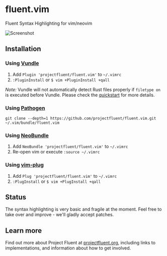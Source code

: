 # fluent.vim
Fluent Syntax Highlighting for vim/neovim

![Screenshot](https://github.com/projectfluent/fluent.vim/blob/master/images/screenshot.png?raw=true)

## Installation


### Using [Vundle][]

1. Add `Plugin 'projectfluent/fluent.vim'` to `~/.vimrc`
2. `:PluginInstall` or `$ vim +PluginInstall +qall`

*Note:* Vundle will not automatically detect Rust files properly if `filetype
on` is executed before Vundle. Please check the [quickstart][vqs] for more
details.

### Using [Pathogen][]

```shell
git clone --depth=1 https://github.com/projectfluent/fluent.vim.git ~/.vim/bundle/fluent.vim
```

### Using [NeoBundle][]

1. Add `NeoBundle 'projectfluent/fluent.vim'` to `~/.vimrc`
2. Re-open vim or execute `:source ~/.vimrc`

### Using [vim-plug][]

1. Add `Plug 'projectfluent/fluent.vim'` to `~/.vimrc`
2. `:PlugInstall` or `$ vim +PlugInstall +qall`


## Status

The syntax highlighting is very basic and fragile at the moment.
Feel free to take over and improve - we'll gladly accept patches.

## Learn more

Find out more about Project Fluent at [projectfluent.org][], including links to
implementations, and information about how to get involved.

[Fluent Syntax Guide]: http://projectfluent.org/fluent/guide
[projectfluent.org]: http://projectfluent.org
[Vundle]: https://github.com/gmarik/vundle
[vqs]: https://github.com/gmarik/vundle#quick-start
[Pathogen]: https://github.com/tpope/vim-pathogen
[NeoBundle]: https://github.com/Shougo/neobundle.vim
[vim-plug]: https://github.com/junegunn/vim-plug
